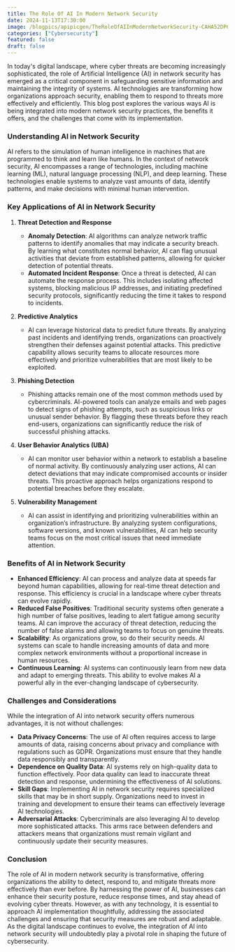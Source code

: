 ```yaml
---
title: The Role Of AI In Modern Network Security
date: 2024-11-13T17:30:00
image: /blogpics/apipicgen/TheRoleOfAIInModernNetworkSecurity-CAHA52DP63.jpg
categories: ["Cybersecurity"]
featured: false
draft: false
---
```

In today's digital landscape, where cyber threats are becoming increasingly sophisticated, the role of Artificial Intelligence (AI) in network security has emerged as a critical component in safeguarding sensitive information and maintaining the integrity of systems. AI technologies are transforming how organizations approach security, enabling them to respond to threats more effectively and efficiently. This blog post explores the various ways AI is being integrated into modern network security practices, the benefits it offers, and the challenges that come with its implementation.

### Understanding AI in Network Security

AI refers to the simulation of human intelligence in machines that are programmed to think and learn like humans. In the context of network security, AI encompasses a range of technologies, including machine learning (ML), natural language processing (NLP), and deep learning. These technologies enable systems to analyze vast amounts of data, identify patterns, and make decisions with minimal human intervention.

### Key Applications of AI in Network Security

1. **Threat Detection and Response**
   - **Anomaly Detection**: AI algorithms can analyze network traffic patterns to identify anomalies that may indicate a security breach. By learning what constitutes normal behavior, AI can flag unusual activities that deviate from established patterns, allowing for quicker detection of potential threats.
   - **Automated Incident Response**: Once a threat is detected, AI can automate the response process. This includes isolating affected systems, blocking malicious IP addresses, and initiating predefined security protocols, significantly reducing the time it takes to respond to incidents.

2. **Predictive Analytics**
   - AI can leverage historical data to predict future threats. By analyzing past incidents and identifying trends, organizations can proactively strengthen their defenses against potential attacks. This predictive capability allows security teams to allocate resources more effectively and prioritize vulnerabilities that are most likely to be exploited.

3. **Phishing Detection**
   - Phishing attacks remain one of the most common methods used by cybercriminals. AI-powered tools can analyze emails and web pages to detect signs of phishing attempts, such as suspicious links or unusual sender behavior. By flagging these threats before they reach end-users, organizations can significantly reduce the risk of successful phishing attacks.

4. **User Behavior Analytics (UBA)**
   - AI can monitor user behavior within a network to establish a baseline of normal activity. By continuously analyzing user actions, AI can detect deviations that may indicate compromised accounts or insider threats. This proactive approach helps organizations respond to potential breaches before they escalate.

5. **Vulnerability Management**
   - AI can assist in identifying and prioritizing vulnerabilities within an organization’s infrastructure. By analyzing system configurations, software versions, and known vulnerabilities, AI can help security teams focus on the most critical issues that need immediate attention.

### Benefits of AI in Network Security

- **Enhanced Efficiency**: AI can process and analyze data at speeds far beyond human capabilities, allowing for real-time threat detection and response. This efficiency is crucial in a landscape where cyber threats can evolve rapidly.
- **Reduced False Positives**: Traditional security systems often generate a high number of false positives, leading to alert fatigue among security teams. AI can improve the accuracy of threat detection, reducing the number of false alarms and allowing teams to focus on genuine threats.
- **Scalability**: As organizations grow, so do their security needs. AI systems can scale to handle increasing amounts of data and more complex network environments without a proportional increase in human resources.
- **Continuous Learning**: AI systems can continuously learn from new data and adapt to emerging threats. This ability to evolve makes AI a powerful ally in the ever-changing landscape of cybersecurity.

### Challenges and Considerations

While the integration of AI into network security offers numerous advantages, it is not without challenges:

- **Data Privacy Concerns**: The use of AI often requires access to large amounts of data, raising concerns about privacy and compliance with regulations such as GDPR. Organizations must ensure that they handle data responsibly and transparently.
- **Dependence on Quality Data**: AI systems rely on high-quality data to function effectively. Poor data quality can lead to inaccurate threat detection and response, undermining the effectiveness of AI solutions.
- **Skill Gaps**: Implementing AI in network security requires specialized skills that may be in short supply. Organizations need to invest in training and development to ensure their teams can effectively leverage AI technologies.
- **Adversarial Attacks**: Cybercriminals are also leveraging AI to develop more sophisticated attacks. This arms race between defenders and attackers means that organizations must remain vigilant and continuously update their security measures.

### Conclusion

The role of AI in modern network security is transformative, offering organizations the ability to detect, respond to, and mitigate threats more effectively than ever before. By harnessing the power of AI, businesses can enhance their security posture, reduce response times, and stay ahead of evolving cyber threats. However, as with any technology, it is essential to approach AI implementation thoughtfully, addressing the associated challenges and ensuring that security measures are robust and adaptable. As the digital landscape continues to evolve, the integration of AI into network security will undoubtedly play a pivotal role in shaping the future of cybersecurity.